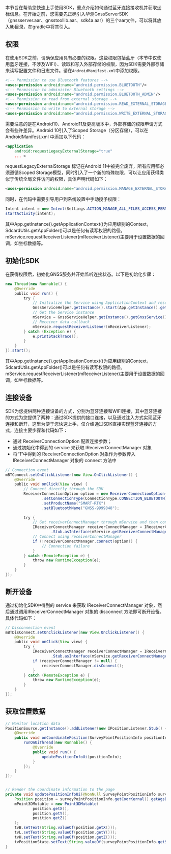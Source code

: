 本节旨在帮助您快速上手使用SDK，重点介绍如何通过蓝牙连接接收机并获取坐标信息。在开始之前，您需要先正确引入华测GnssServerSDK（gnssserver.aar、gnsstoollib.aar、sdk4a.aar）的三个aar文件，可以将其放入lib目录，在gradle中将其引入。

## 权限

在使用SDK之前，请确保应用具有必要的权限。这些权限包括蓝牙（本节中仅使用蓝牙连接，不涉及WIFI）、读取和写入外部存储的权限，因为SDK需要外部存储来读写配置文件和日志文件。请在`AndroidManifest.xml`中添加权限。

```xml
<!-- Permission to use Bluetooth features -->
<uses-permission android:name="android.permission.BLUETOOTH"/>
<!-- Permission to administer Bluetooth settings -->
<uses-permission android:name="android.permission.BLUETOOTH_ADMIN"/>
<!-- Permission to read from external storage -->
<uses-permission android:name="android.permission.READ_EXTERNAL_STORAGE"/>
<!-- Permission to write to external storage -->
<uses-permission android:name="android.permission.WRITE_EXTERNAL_STORAGE"/>
```

需要注意的是在Android10、Android11及更高版本中，外部存储的权限申请方式会有些许差异。Android 10引入了Scoped Storage（分区存储），可以在 AndroidManifest.xml 中添加以下代码：

```xml
<application
    android:requestLegacyExternalStorage="true"
    ... >
```

requestLegacyExternalStorage 标记在Android 11中被完全废弃，所有应用都必须遵循Scoped Storage模型，同时引入了一个新的特殊权限，可以让应用获得类似于传统全局文件访问的权限，具体声明代码如下：

```xml
<uses-permission android:name="android.permission.MANAGE_EXTERNAL_STORAGE"/>
```

同时，在代码中需要引导用户到系统设置中手动授予权限：

```java
Intent intent = new Intent(Settings.ACTION_MANAGE_ALL_FILES_ACCESS_PERMISSION);
startActivity(intent);
```



其中App.getInstance().getApplicationContext()为应用级别的Context，SdcardUtils.getAppFolder()可以是任何有读写权限的路径。mService.requestReceiverListener(mReceiverListener)主要用于设置数据的回调，如坐标数据等。

##  初始化SDK 

在获得权限后，初始化GNSS服务并开始监听连接状态。以下是初始化步骤：

```java
new Thread(new Runnable() {
    @Override
    public void run() {
        try {
            // Initialize the Service using ApplicationContext and resource file path parameter
            GnssServiceHelper.getInstance().start(App.getInstance().getApplicationContext(), SdcardUtils.getAppFolder());
            // Get the Service instance
            mService = GnssServiceHelper.getInstance().getGnssService();
            // Receiver data callback
            mService.requestReceiverListener(mReceiverListener);
        } catch (Exception e) {
            e.printStackTrace();
        }
    }
}).start();
```

其中App.getInstance().getApplicationContext()为应用级别的Context，SdcardUtils.getAppFolder()可以是任何有读写权限的路径。mService.requestReceiverListener(mReceiverListener)主要用于设置数据的回调，如坐标数据等。

## 连接设备

SDK为您提供两种连接设备的方式，分别为蓝牙连接和WIFI连接，其中蓝牙连接的方式为您提供了两种：通过SDK提供的接口连接，以及通过注入方式实现蓝牙连接和断开，这里为便于您快速上手，仅介绍通过SDK直接实现蓝牙连接的方式，连接主要步骤和代码如下：

- 通过 ReceiverConnectionOption 配置连接参数；
- 通过初始化中得到的 service 来获取 IReceiverConnectManager 对象
- 将“1”中得到的 ReceiverConnectionOption 对象作为参数传入IReceiverConnectManager 对象的 connect 方法中

```java
// Connection event
mBTConnect.setOnClickListener(new View.OnClickListener() {
    @Override
    public void onClick(View view) {
        // Connect directly through the SDK
        ReceiverConnectionOption option = new ReceiverConnectionOption()
                .setConnectionType(ConnectionType.CONNECTION_BLUETOOTH)
                .setProductName("SMART-RTK")
                .setBluetoothName("GNSS-9999848");
       
        try {
            // Get receiverConnectManager through mService and then connect using receiverConnectManager
            IReceiverConnectManager receiverConnectManager = IReceiverConnectManager
                    .Stub.asInterface(mService.getReceiverConnectManager());
            // Connect using receiverConnectManager
            if (!receiverConnectManager.connect(option)) {
                // Connection failure
            }
        } catch (RemoteException e) {
            throw new RuntimeException(e);
        }
    }
});
```

## 断开设备

通过初始化SDK中得到的 service 来获取 IReceiverConnectManager 对象，然后通过调用IReceiverConnectManager 对象的 disconnect 方法即可断开设备。具体代码如下：

```java
// Disconnection event
mBTDisConnect.setOnClickListener(new View.OnClickListener() {
    @Override
    public void onClick(View view) {
        try {
            IReceiverConnectManager receiverConnectManager = IReceiverConnectManager
                    .Stub.asInterface(mService.getReceiverConnectManager());
            if (receiverConnectManager != null) {
                receiverConnectManager.disConnect();
            }
        } catch (RemoteException e) {
            throw new RuntimeException(e);
        }
    }
});
```

## 获取位置数据

```java
// Monitor location data
PositionSource.getInstance().addListener(new IPositionListener.Stub() {
    @Override
    public void onCoordinatePosition(SurveyPointPositionInfo positionInfo) {
        runOnUiThread(new Runnable() {
            @Override
            public void run() {
                updatePositionInfoUi(positionInfo);
            }
        });
    }
});


// Render the coordinate information to the page
private void updatePositionInfoUi(@NonNull SurveyPointPositionInfo surveyPointPositionInfo) {
    Position position = surveyPointPositionInfo.getCoorKernal().getWgsBlh();
    mPoint3DMutable = new Point3DMutable(
            position.getX(),
            position.getY(),
            position.getZ()
    );
    tvB.setText(String.valueOf(position.getX()));
    tvL.setText(String.valueOf(position.getY()));
    tvH.setText(String.valueOf(position.getZ()));
    tvPositionState.setText(String.valueOf(surveyPointPositionInfo.getSolveStatus().getValue()));
}
```

